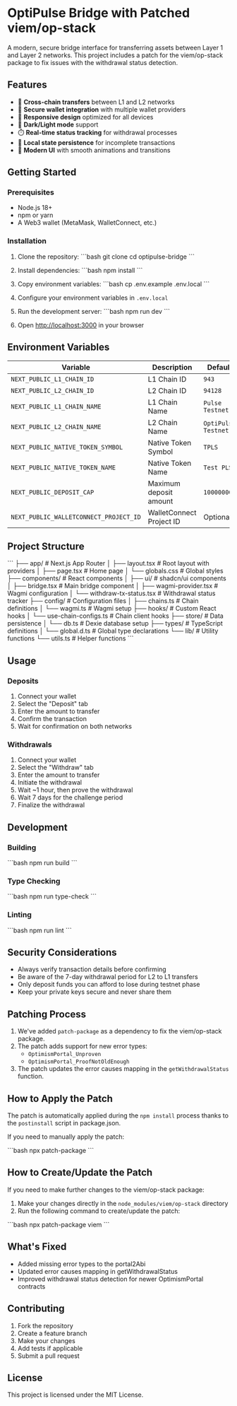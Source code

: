# OptiPulse Bridge with Patched viem/op-stack

A modern, secure bridge interface for transferring assets between Layer 1 and Layer 2 networks. This project includes a patch for the viem/op-stack package to fix issues with the withdrawal status detection.

## Features

- 🌉 **Cross-chain transfers** between L1 and L2 networks
- 🔐 **Secure wallet integration** with multiple wallet providers
- 📱 **Responsive design** optimized for all devices
- 🌙 **Dark/Light mode** support
- ⏱️ **Real-time status tracking** for withdrawal processes
- 💾 **Local state persistence** for incomplete transactions
- 🎨 **Modern UI** with smooth animations and transitions

## Getting Started

### Prerequisites

- Node.js 18+ 
- npm or yarn
- A Web3 wallet (MetaMask, WalletConnect, etc.)

### Installation

1. Clone the repository:
\`\`\`bash
git clone <repository-url>
cd optipulse-bridge
\`\`\`

2. Install dependencies:
\`\`\`bash
npm install
\`\`\`

3. Copy environment variables:
\`\`\`bash
cp .env.example .env.local
\`\`\`

4. Configure your environment variables in `.env.local`

5. Run the development server:
\`\`\`bash
npm run dev
\`\`\`

6. Open [http://localhost:3000](http://localhost:3000) in your browser

## Environment Variables

| Variable | Description | Default |
|----------|-------------|---------|
| `NEXT_PUBLIC_L1_CHAIN_ID` | L1 Chain ID | `943` |
| `NEXT_PUBLIC_L2_CHAIN_ID` | L2 Chain ID | `94128` |
| `NEXT_PUBLIC_L1_CHAIN_NAME` | L1 Chain Name | `Pulse Testnet` |
| `NEXT_PUBLIC_L2_CHAIN_NAME` | L2 Chain Name | `OptiPulse Testnet` |
| `NEXT_PUBLIC_NATIVE_TOKEN_SYMBOL` | Native Token Symbol | `TPLS` |
| `NEXT_PUBLIC_NATIVE_TOKEN_NAME` | Native Token Name | `Test PLS` |
| `NEXT_PUBLIC_DEPOSIT_CAP` | Maximum deposit amount | `10000000` |
| `NEXT_PUBLIC_WALLETCONNECT_PROJECT_ID` | WalletConnect Project ID | Optional |

## Project Structure

\`\`\`
├── app/                    # Next.js App Router
│   ├── layout.tsx         # Root layout with providers
│   ├── page.tsx           # Home page
│   └── globals.css        # Global styles
├── components/            # React components
│   ├── ui/               # shadcn/ui components
│   ├── bridge.tsx        # Main bridge component
│   ├── wagmi-provider.tsx # Wagmi configuration
│   └── withdraw-tx-status.tsx # Withdrawal status tracker
├── config/               # Configuration files
│   ├── chains.ts         # Chain definitions
│   └── wagmi.ts          # Wagmi setup
├── hooks/                # Custom React hooks
│   └── use-chain-configs.ts # Chain client hooks
├── store/                # Data persistence
│   └── db.ts             # Dexie database setup
├── types/                # TypeScript definitions
│   └── global.d.ts       # Global type declarations
└── lib/                  # Utility functions
    └── utils.ts          # Helper functions
\`\`\`

## Usage

### Deposits

1. Connect your wallet
2. Select the "Deposit" tab
3. Enter the amount to transfer
4. Confirm the transaction
5. Wait for confirmation on both networks

### Withdrawals

1. Connect your wallet
2. Select the "Withdraw" tab
3. Enter the amount to transfer
4. Initiate the withdrawal
5. Wait ~1 hour, then prove the withdrawal
6. Wait 7 days for the challenge period
7. Finalize the withdrawal

## Development

### Building

\`\`\`bash
npm run build
\`\`\`

### Type Checking

\`\`\`bash
npm run type-check
\`\`\`

### Linting

\`\`\`bash
npm run lint
\`\`\`

## Security Considerations

- Always verify transaction details before confirming
- Be aware of the 7-day withdrawal period for L2 to L1 transfers
- Only deposit funds you can afford to lose during testnet phase
- Keep your private keys secure and never share them

## Patching Process

1. We've added `patch-package` as a dependency to fix the viem/op-stack package.
2. The patch adds support for new error types:
   - `OptimismPortal_Unproven`
   - `OptimismPortal_ProofNotOldEnough`
3. The patch updates the error causes mapping in the `getWithdrawalStatus` function.

## How to Apply the Patch

The patch is automatically applied during the `npm install` process thanks to the `postinstall` script in package.json.

If you need to manually apply the patch:

\`\`\`bash
npx patch-package
\`\`\`

## How to Create/Update the Patch

If you need to make further changes to the viem/op-stack package:

1. Make your changes directly in the `node_modules/viem/op-stack` directory
2. Run the following command to create/update the patch:

\`\`\`bash
npx patch-package viem
\`\`\`

## What's Fixed

- Added missing error types to the portal2Abi
- Updated error causes mapping in getWithdrawalStatus
- Improved withdrawal status detection for newer OptimismPortal contracts

## Contributing

1. Fork the repository
2. Create a feature branch
3. Make your changes
4. Add tests if applicable
5. Submit a pull request

## License

This project is licensed under the MIT License.
